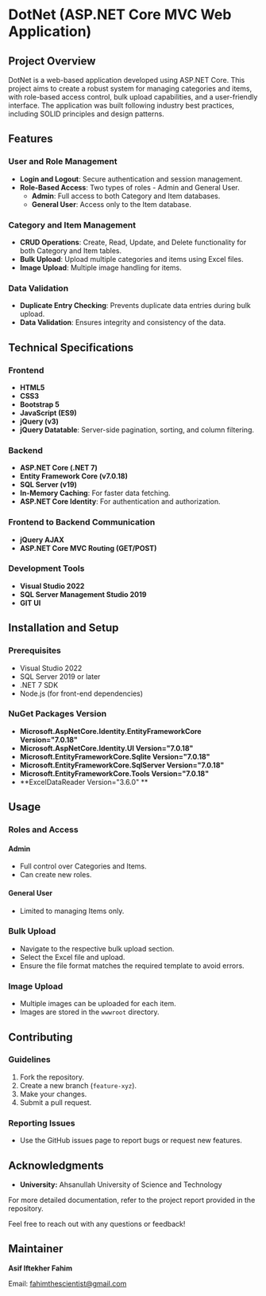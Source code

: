 # DotNet (ASP.NET Core MVC Web Application)

## Project Overview

DotNet is a web-based application developed using ASP.NET Core. This project aims to create a robust system for managing categories and items, with role-based access control, bulk upload capabilities, and a user-friendly interface. The application was built following industry best practices, including SOLID principles and design patterns.

## Features

### User and Role Management
- **Login and Logout**: Secure authentication and session management.
- **Role-Based Access**: Two types of roles - Admin and General User.
  - **Admin**: Full access to both Category and Item databases.
  - **General User**: Access only to the Item database.

### Category and Item Management
- **CRUD Operations**: Create, Read, Update, and Delete functionality for both Category and Item tables.
- **Bulk Upload**: Upload multiple categories and items using Excel files.
- **Image Upload**: Multiple image handling for items.

### Data Validation
- **Duplicate Entry Checking**: Prevents duplicate data entries during bulk upload.
- **Data Validation**: Ensures integrity and consistency of the data.

## Technical Specifications

### Frontend
- **HTML5**
- **CSS3**
- **Bootstrap 5**
- **JavaScript (ES9)**
- **jQuery (v3)**
- **jQuery Datatable**: Server-side pagination, sorting, and column filtering.

### Backend
- **ASP.NET Core (.NET 7)**
- **Entity Framework Core (v7.0.18)**
- **SQL Server (v19)**
- **In-Memory Caching**: For faster data fetching.
- **ASP.NET Core Identity**: For authentication and authorization.

### Frontend to Backend Communication
- **jQuery AJAX**
- **ASP.NET Core MVC Routing (GET/POST)**

### Development Tools
- **Visual Studio 2022**
- **SQL Server Management Studio 2019**
- **GIT UI**

## Installation and Setup

### Prerequisites
- Visual Studio 2022
- SQL Server 2019 or later
- .NET 7 SDK
- Node.js (for front-end dependencies)
### NuGet Packages Version
- **Microsoft.AspNetCore.Identity.EntityFrameworkCore Version="7.0.18"** 
- **Microsoft.AspNetCore.Identity.UI Version="7.0.18"**
- **Microsoft.EntityFrameworkCore.Sqlite Version="7.0.18"**
- **Microsoft.EntityFrameworkCore.SqlServer Version="7.0.18"**
- **Microsoft.EntityFrameworkCore.Tools Version="7.0.18"**
- **ExcelDataReader Version="3.6.0" **
## Usage

### Roles and Access

#### Admin
- Full control over Categories and Items.
- Can create new roles.

#### General User
- Limited to managing Items only.

### Bulk Upload
- Navigate to the respective bulk upload section.
- Select the Excel file and upload.
- Ensure the file format matches the required template to avoid errors.

### Image Upload
- Multiple images can be uploaded for each item.
- Images are stored in the `wwwroot` directory.

## Contributing

### Guidelines
1. Fork the repository.
2. Create a new branch (`feature-xyz`).
3. Make your changes.
4. Submit a pull request.

### Reporting Issues
- Use the GitHub issues page to report bugs or request new features.


## Acknowledgments
- **University:** Ahsanullah University of Science and Technology

For more detailed documentation, refer to the project report provided in the repository.

Feel free to reach out with any questions or feedback!

## Maintainer
**Asif Iftekher Fahim**

Email: [fahimthescientist@gmail.com](mailto:fahimthescientist@gmail.com)


